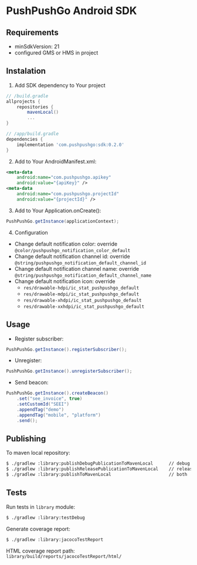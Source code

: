 # PushPushGo Android SDK

## Requirements

- minSdkVersion: 21
- configured GMS or HMS in project

## Instalation

1. Add SDK dependency to Your project
```groovy
// /build.gradle
allprojects {
    repositories {
        mavenLocal()
        ...
}

// /app/build.gradle
dependencies {
    implementation 'com.pushpushgo:sdk:0.2.0'
}
```

2. Add to Your AndroidManifest.xml:
```xml
<meta-data
    android:name="com.pushpushgo.apikey"
    android:value="{apiKey}" />
<meta-data
    android:name="com.pushpushgo.projectId"
    android:value="{projectId}" />
```
3. Add to Your Application.onCreate():
```java
PushPushGo.getInstance(applicationContext);
```
4. Configuration
- Change default notification color: override `@color/pushpushgo_notification_color_default`
- Change default notification channel id: override `@string/pushpushgo_notification_default_channel_id`
- Change default notification channel name: override `@string/pushpushgo_notification_default_channel_name`
- Change default notification icon: override
  - `res/drawable-hdpi/ic_stat_pushpushgo_default`
  - `res/drawable-mdpi/ic_stat_pushpushgo_default`
  - `res/drawable-xhdpi/ic_stat_pushpushgo_default`
  - `res/drawable-xxhdpi/ic_stat_pushpushgo_default`

## Usage

- Register subscriber:
```java
PushPushGo.getInstance().registerSubscriber();
```

- Unregister:
```java
PushPushGo.getInstance().unregisterSubscriber();
```

- Send beacon:
```java
PushPushGo.getInstance().createBeacon()
    .set("see_invoice", true)
    .setCustomId("SEEI")
    .appendTag("demo")
    .appendTag("mobile", "platform")
    .send();
```

## Publishing

To maven local repository:

```sh
$ ./gradlew :library:publishDebugPublicationToMavenLocal      // debug
$ ./gradlew :library:publishReleasePublicationToMavenLocal    // release
$ ./gradlew :library:publishToMavenLocal                      // both
```


## Tests

Run tests in `library` module:

```sh
$ ./gradlew :library:testDebug
```

Generate coverage report:

```sh
$ ./gradlew :library:jacocoTestReport
```

HTML coverage report path: `library/build/reports/jacocoTestReport/html/`
